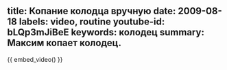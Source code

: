 title: Копание колодца вручную
date: 2009-08-18
labels: video, routine
youtube-id: bLQp3mJiBeE
keywords: колодец
summary: Максим копает колодец.
---
{{ embed_video() }}
